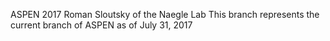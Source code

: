 ASPEN 2017
Roman Sloutsky of the Naegle Lab
This branch represents the current branch of ASPEN as of July 31, 2017
